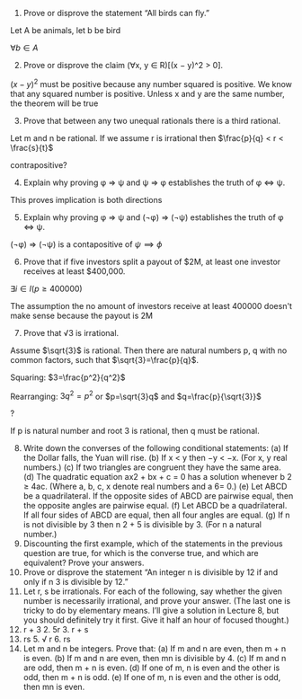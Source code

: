1. Prove or disprove the statement “All birds can fly.”

Let A be animals, let b be bird

$\forall b \in A$

2. Prove or disprove the claim (∀x, y ∈ R)[(x − y)^2 > 0].

$(x-y)^2$ must be positive because any number squared is positive. We know that any squared number is positive. Unless x and y are the same number, the theorem will be true

3. Prove that between any two unequal rationals there is a third rational.

Let m and n be rational. If we assume r is irrational then $\frac{p}{q} < r < \frac{s}{t}$

contrapositive?

4. Explain why proving φ ⇒ ψ and ψ ⇒ φ establishes the truth of φ ⇔ ψ.

This proves implication is both directions

5. Explain why proving φ ⇒ ψ and (¬φ) ⇒ (¬ψ) establishes the truth of φ ⇔ ψ.

(¬φ) ⇒ (¬ψ) is a contapositive of $\psi \implies \phi$

6. Prove that if five investors split a payout of $2M, at least one investor receives at least $400,000.

$\exists i \in I (p\ge 400000)$

The assumption the no amount of investors receive at least 400000 doesn't make sense because the payout is 2M

7. Prove that √3 is irrational.

Assume $\sqrt{3}$ is rational. Then there are natural numbers p, q with no common factors, such that $\sqrt{3}=\frac{p}{q}$. 

Squaring: $3=\frac{p^2}{q^2}$

Rearranging: $3q^2 = p^2$ or $p=\sqrt{3}q$ and $q=\frac{p}{\sqrt{3}}$

?

If p is natural number and root 3 is rational, then q must be rational.

8. Write down the converses of the following conditional statements:
(a) If the Dollar falls, the Yuan will rise.
(b) If x < y then −y < −x. (For x, y real numbers.)
(c) If two triangles are congruent they have the same area.
(d) The quadratic equation ax2 + bx + c = 0 has a solution whenever b
2 ≥ 4ac. (Where a, b, c, x
denote real numbers and a 6= 0.)
(e) Let ABCD be a quadrilateral. If the opposite sides of ABCD are pairwise equal, then the
opposite angles are pairwise equal.
(f) Let ABCD be a quadrilateral. If all four sides of ABCD are equal, then all four angles are
equal.
(g) If n is not divisible by 3 then n
2 + 5 is divisible by 3. (For n a natural number.)
9. Discounting the first example, which of the statements in the previous question are true, for which
is the converse true, and which are equivalent? Prove your answers.
10. Prove or disprove the statement “An integer n is divisible by 12 if and only if n
3
is divisible by 12.”
11. Let r, s be irrationals. For each of the following, say whether the given number is necessarily
irrational, and prove your answer. (The last one is tricky to do by elementary means. I’ll give a
solution in Lecture 8, but you should definitely try it first. Give it half an hour of focused thought.)
1. r + 3 2. 5r 3. r + s
4. rs 5.
√
r 6. rs
12. Let m and n be integers. Prove that:
(a) If m and n are even, then m + n is even.
(b) If m and n are even, then mn is divisible by 4.
(c) If m and n are odd, then m + n is even.
(d) If one of m, n is even and the other is odd, then m + n is odd.
(e) If one of m, n is even and the other is odd, then mn is even.